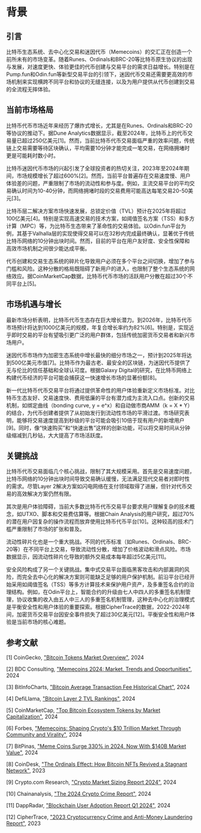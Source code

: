 # 背景

## 引言

比特币生态系统、去中心化交易和迷因代币（Memecoins）的交汇正在创造一个前所未有的市场变革。随着Runes、Ordinals和BRC-20等比特币原生协议的出现与发展，对速度更快、体验更佳的代币创建与交易平台的需求日益增长。特别是在Pump.fun和Odin.fun等新型交易平台的引领下，迷因代币交易还需要更高效的市场机制来实现横跨不同平台和协议的无缝连接，以及为用户提供从代币创建到交易的全流程无摔体验。

## 当前市场格局

比特币代币市场近年来经历了爆炸式增长，尤其是在Runes、Ordinals和BRC-20等协议的推动下。据Dune Analytics数据显示，截至2024年，比特币上的代币交易量已超过250亿美元\[1]。然而，当前比特币代币交易面临严重的效率问题，传统链上交易需要等待区块确认，平均需要10分钟才能完成一笔交易，在网络拥堵时更是可能耗时数小时。

比特币迷因代币市场的兴起引发了全球投资者的热切关注，2023年至2024年期间，市场规模增长了超过600%\[2]。然而，当前平台普遍存在交易速度慢、用户体验差的问题，严重限制了市场的流动性和参与度。例如，主流交易平台的平均交易确认时间为10-40分钟，而网络拥堵时段的交易费用可能高达每笔交易20-50美元\[3]。

比特币层二解决方案市场快速发展，总锁定价值（TVL）预计在2025年将超过100亿美元\[4]。特别是实现高速交易的技术方案，如阈值签名方案（TSS）和多方计算（MPC）等，为比特币生态带来了革命性的交易体验。以Odin.fun平台为例，其基于Valhalla层的实现使得交易可以在32秒内完成最终确认，显著优于传统比特币网络的10分钟出块时间。然而，目前的平台在用户友好度、安全性保障和高效市场机制之间很少能达成平衡。

代币创建和交易生态系统的碎片化导致用户必须在多个平台之间切换，增加了参与门槛和风险。这种分散的格局既阻碍了新用户的进入，也限制了整个生态系统的网络效应。据CoinMarketCap数据，比特币代币市场的活跃用户分散在超过30个不同平台上\[5]。

## 市场机遇与增长

最新市场分析表明，比特币代币生态存在巨大增长潜力。到2026年，比特币代币市场预计将达到1000亿美元的规模，年复合增长率约为82%\[6]。特别是，实现近乎即时交易的平台有望吸引更广泛的用户群体，包括传统加密货币交易者和新兴市场用户。

迷因代币市场作为加密生态系统中增长最快的细分市场之一，预计到2025年将达到500亿美元市值\[7]。比特币作为最古老、最安全的区块链，为迷因代币提供了无与伦比的信任基础和全球认可度。根据Galaxy Digital的研究，在比特币网络上构建代币经济的平台可能会捕获这一快速增长市场的显著份额\[8]。

新一代比特币代币交易平台将通过提供革命性的用户体验重新定义市场标准。对比特币生态友好、交易速度快、费用低廉的平台有潜力成为主流入口点。创新的交易机制，如绑定曲线（bonding curve, y = e^x）和自动做市商AMM（k = X \* Y）的结合，为代币创建者提供了从初始发行到流动性市场的平滑过渡。市场研究表明，能够将交易速度提高到秒级的平台可能会吸引10倍于现有用户的新增用户\[9]。同时，像“快速购买”和“快速出售”这样的创新功能，可以将交易时间从分钟级缩减到几秒钻，大大提高了市场活跃度。

## 关键挑战

比特币代币交易面临几个核心挑战，限制了其大规模采用。首先是交易速度问题，比特币网络的10分钟出块时间导致交易确认缓慢，无法满足现代交易者对即时性的需求。尽管Layer 2解决方案如闪电网络在支付领域取得了进展，但针对代币交易的高效解决方案仍然有限。

其次是用户体验障碍，当前大多数比特币代币交易平台要求用户理解复杂的技术概念，如UTXO、脚本和交易费估算等。根据Chain Analysis的用户研究，超过70%的潜在用户因复杂的操作流程而放弃使用比特币代币平台\[10]。这种较高的技术门槛严重限制了市场的扩张和普及。

流动性碎片化也是一个重大挑战。不同的代币标准（如Runes、Ordinals、BRC-20等）在不同平台上交易，导致流动性分散，增加了价格波动和滑点风险。市场数据显示，因流动性碎片化导致的额外交易成本每年超过5亿美元\[11]。

安全风险构成了另一个关键挑战。集中式交易平台面临黑客攻击和内部漏洞的风险，而完全去中心化的解决方案则可能缺乏足够的用户保护机制。前沿平台已经开始采用如阈值签名（TSS）等多方计算技术来保护用户资产，及多重签名合约的治理结构。例如，在Odin平台上，智能合约的升级由七人中四人的多重签名机制管理，协议收集的收入由五人中三人的多重签名机制管理，这种去中心化的治理模式是平衡安全性和用户体验的重要探索。根据CipherTrace的数据，2022-2024年间，加密货币交易平台因安全事件损失了超过30亿美元\[12]。平衡安全性和用户体验是当前市场的核心难题。

## 参考文献

\[1] CoinGecko, ["Bitcoin Tokens Market Overview"](https://www.coingecko.com/en/categories/bitcoin-ecosystem), 2024&#x20;

\[2] BDC Consulting, ["Memecoins 2024: Market, Trends and Opportunities"](https://bdc.consulting/insights/MarketResearch/memecoins), 2024&#x20;

\[3] BitInfoCharts, ["Bitcoin Average Transaction Fee Historical Chart"](https://bitinfocharts.com/comparison/bitcoin-median_transaction_fee.html), 2024&#x20;

\[4] DefiLlama, ["Bitcoin Layer 2 TVL Rankings"](https://defillama.com/chains/Bitcoin), 2024&#x20;

\[5] CoinMarketCap, ["Top Bitcoin Ecosystem Tokens by Market Capitalization"](https://coinmarketcap.com/view/bitcoin-ecosystem/), 2024&#x20;

\[6] Forbes, ["Memecoins: Shaping Crypto's $10 Trillion Market Through Community and Virality"](https://www.forbes.com/sites/charleswayn/2024/12/17/memecoins-shaping-cryptos-10t-market-through-community-and-virality/), 2024&#x20;

\[7] BitPinas, ["Meme Coins Surge 330% in 2024, Now With $140B Market Value"](https://bitpinas.com/cryptocurrency/memecoin-2024-surge/), 2024&#x20;

\[8] CoinDesk, ["The Ordinals Effect: How Bitcoin NFTs Revived a Stagnant Network"](https://www.coindesk.com/tech/2023/03/05/the-ordinals-effect-how-bitcoin-nfts-revived-a-stagnant-network/), 2023&#x20;

\[9] Crypto.com Research, ["Crypto Market Sizing Report 2024"](https://crypto.com/research), 2024&#x20;

\[10] Chainanalysis, ["The 2024 Crypto Crime Report"](https://www.chainalysis.com/blog/2023-crypto-crime-report-introduction/), 2024&#x20;

\[11] DappRadar, ["Blockchain User Adoption Report Q1 2024"](https://dappradar.com/reports), 2024&#x20;

\[12] CipherTrace, ["2023 Cryptocurrency Crime and Anti-Money Laundering Report"](https://ciphertrace.com/2023-crypto-crime-and-anti-money-laundering-report/), 2023
